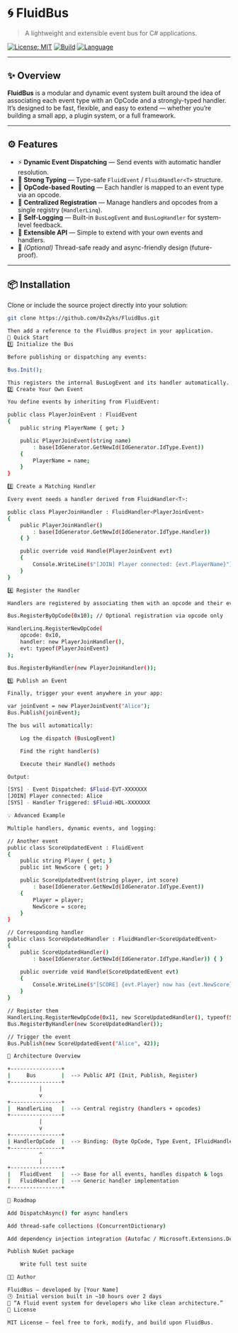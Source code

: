 # 🌀 FluidBus
> A lightweight and extensible event bus for C# applications.

[![License: MIT](https://img.shields.io/badge/License-MIT-green.svg)](LICENSE)
[![Build](https://img.shields.io/badge/build-passing-brightgreen.svg)]()
[![Language](https://img.shields.io/badge/language-C%23-blue.svg)]()

---

## ✨ Overview

**FluidBus** is a modular and dynamic event system built around the idea of associating each event type with an OpCode and a strongly-typed handler.  
It’s designed to be fast, flexible, and easy to extend — whether you’re building a small app, a plugin system, or a full framework.

---

## ⚙️ Features

- ⚡ **Dynamic Event Dispatching** — Send events with automatic handler resolution.  
- 🧩 **Strong Typing** — Type-safe `FluidEvent` / `FluidHandler<T>` structure.  
- 🔢 **OpCode-based Routing** — Each handler is mapped to an event type via an opcode.  
- 🔄 **Centralized Registration** — Manage handlers and opcodes from a single registry (`HandlerLinq`).  
- 🧠 **Self-Logging** — Built-in `BusLogEvent` and `BusLogHandler` for system-level feedback.  
- 🔧 **Extensible API** — Simple to extend with your own events and handlers.  
- 🧵 *(Optional)* Thread-safe ready and async-friendly design (future-proof).

---

## 📦 Installation

Clone or include the source project directly into your solution:

```bash
git clone https://github.com/0xZyks/FluidBus.git

Then add a reference to the FluidBus project in your application.
🚀 Quick Start
1️⃣ Initialize the Bus

Before publishing or dispatching any events:

Bus.Init();

This registers the internal BusLogEvent and its handler automatically.
2️⃣ Create Your Own Event

You define events by inheriting from FluidEvent:

public class PlayerJoinEvent : FluidEvent
{
    public string PlayerName { get; }

    public PlayerJoinEvent(string name)
        : base(IdGenerator.GetNewId(IdGenerator.IdType.Event))
    {
        PlayerName = name;
    }
}

3️⃣ Create a Matching Handler

Every event needs a handler derived from FluidHandler<T>:

public class PlayerJoinHandler : FluidHandler<PlayerJoinEvent>
{
    public PlayerJoinHandler() 
        : base(IdGenerator.GetNewId(IdGenerator.IdType.Handler)) 
    { }

    public override void Handle(PlayerJoinEvent evt)
    {
        Console.WriteLine($"[JOIN] Player connected: {evt.PlayerName}");
    }
}

4️⃣ Register the Handler

Handlers are registered by associating them with an opcode and their event type:

Bus.RegisterByOpCode(0x10); // Optional registration via opcode only

HandlerLinq.RegisterNewOpCode(
    opcode: 0x10,
    handler: new PlayerJoinHandler(),
    evt: typeof(PlayerJoinEvent)
);

Bus.RegisterByHandler(new PlayerJoinHandler());

5️⃣ Publish an Event

Finally, trigger your event anywhere in your app:

var joinEvent = new PlayerJoinEvent("Alice");
Bus.Publish(joinEvent);

The bus will automatically:

    Log the dispatch (BusLogEvent)

    Find the right handler(s)

    Execute their Handle() methods

Output:

[SYS] - Event Dispatched: $Fluid-EVT-XXXXXXX
[JOIN] Player connected: Alice
[SYS] - Handler Triggered: $Fluid-HDL-XXXXXXX

💡 Advanced Example

Multiple handlers, dynamic events, and logging:

// Another event
public class ScoreUpdatedEvent : FluidEvent
{
    public string Player { get; }
    public int NewScore { get; }

    public ScoreUpdatedEvent(string player, int score)
        : base(IdGenerator.GetNewId(IdGenerator.IdType.Event))
    {
        Player = player;
        NewScore = score;
    }
}

// Corresponding handler
public class ScoreUpdatedHandler : FluidHandler<ScoreUpdatedEvent>
{
    public ScoreUpdatedHandler() 
        : base(IdGenerator.GetNewId(IdGenerator.IdType.Handler)) { }

    public override void Handle(ScoreUpdatedEvent evt)
    {
        Console.WriteLine($"[SCORE] {evt.Player} now has {evt.NewScore} points!");
    }
}

// Register them
HandlerLinq.RegisterNewOpCode(0x11, new ScoreUpdatedHandler(), typeof(ScoreUpdatedEvent));
Bus.RegisterByHandler(new ScoreUpdatedHandler());

// Trigger the event
Bus.Publish(new ScoreUpdatedEvent("Alice", 42));

🧠 Architecture Overview

+----------------+
|     Bus        |  --> Public API (Init, Publish, Register)
+----------------+
          |
          v
+----------------+
|  HandlerLinq   |  --> Central registry (handlers + opcodes)
+----------------+
          |
          v
+----------------+
| HandlerOpCode  |  --> Binding: (byte OpCode, Type Event, IFluidHandler Handler)
+----------------+
          ^
          |
+----------------+
|   FluidEvent   |  --> Base for all events, handles dispatch & logs
|   FluidHandler |  --> Generic handler implementation
+----------------+

🔮 Roadmap

Add DispatchAsync() for async handlers

Add thread-safe collections (ConcurrentDictionary)

Add dependency injection integration (Autofac / Microsoft.Extensions.DependencyInjection)

Publish NuGet package

    Write full test suite

🧑‍💻 Author

FluidBus — developed by [Your Name]
🕒 Initial version built in ~10 hours over 2 days
💬 “A fluid event system for developers who like clean architecture.”
📜 License

MIT License — feel free to fork, modify, and build upon FluidBus.
